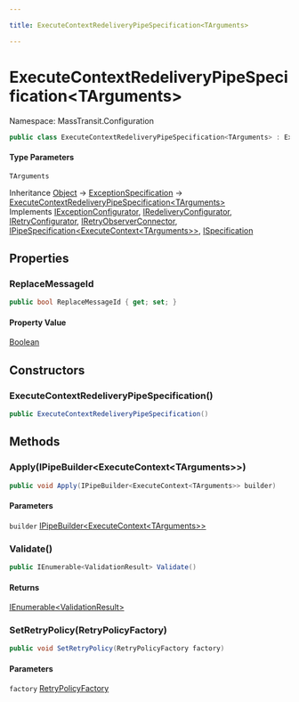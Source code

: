 ```yaml
---

title: ExecuteContextRedeliveryPipeSpecification<TArguments>

---
```


# ExecuteContextRedeliveryPipeSpecification\<TArguments\>

Namespace: MassTransit.Configuration

```csharp
public class ExecuteContextRedeliveryPipeSpecification<TArguments> : ExceptionSpecification, IExceptionConfigurator, IRedeliveryConfigurator, IRetryConfigurator, IRetryObserverConnector, IPipeSpecification<ExecuteContext<TArguments>>, ISpecification
```

#### Type Parameters

`TArguments`<br/>

Inheritance [Object](https://learn.microsoft.com/en-us/dotnet/api/system.object) → [ExceptionSpecification](../../masstransit-abstractions/masstransit-configuration/exceptionspecification) → [ExecuteContextRedeliveryPipeSpecification\<TArguments\>](../masstransit-configuration/executecontextredeliverypipespecification-1)<br/>
Implements [IExceptionConfigurator](../../masstransit-abstractions/masstransit/iexceptionconfigurator), [IRedeliveryConfigurator](../masstransit/iredeliveryconfigurator), [IRetryConfigurator](../masstransit/iretryconfigurator), [IRetryObserverConnector](../../masstransit-abstractions/masstransit/iretryobserverconnector), [IPipeSpecification\<ExecuteContext\<TArguments\>\>](../../masstransit-abstractions/masstransit-configuration/ipipespecification-1), [ISpecification](../../masstransit-abstractions/masstransit/ispecification)

## Properties

### **ReplaceMessageId**

```csharp
public bool ReplaceMessageId { get; set; }
```

#### Property Value

[Boolean](https://learn.microsoft.com/en-us/dotnet/api/system.boolean)<br/>

## Constructors

### **ExecuteContextRedeliveryPipeSpecification()**

```csharp
public ExecuteContextRedeliveryPipeSpecification()
```

## Methods

### **Apply(IPipeBuilder\<ExecuteContext\<TArguments\>\>)**

```csharp
public void Apply(IPipeBuilder<ExecuteContext<TArguments>> builder)
```

#### Parameters

`builder` [IPipeBuilder\<ExecuteContext\<TArguments\>\>](../../masstransit-abstractions/masstransit-configuration/ipipebuilder-1)<br/>

### **Validate()**

```csharp
public IEnumerable<ValidationResult> Validate()
```

#### Returns

[IEnumerable\<ValidationResult\>](https://learn.microsoft.com/en-us/dotnet/api/system.collections.generic.ienumerable-1)<br/>

### **SetRetryPolicy(RetryPolicyFactory)**

```csharp
public void SetRetryPolicy(RetryPolicyFactory factory)
```

#### Parameters

`factory` [RetryPolicyFactory](../../masstransit-abstractions/masstransit-configuration/retrypolicyfactory)<br/>

